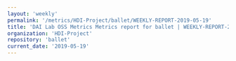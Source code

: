 ```yaml
---
layout: 'weekly'
permalink: '/metrics/HDI-Project/ballet/WEEKLY-REPORT-2019-05-19'
title: 'DAI Lab OSS Metrics Metrics report for ballet | WEEKLY-REPORT-2019-05-19'
organization: 'HDI-Project'
repository: 'ballet'
current_date: '2019-05-19'
---
```

